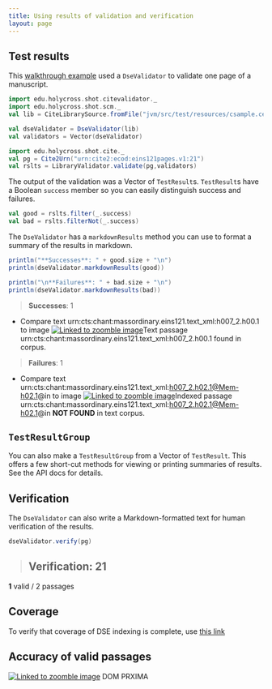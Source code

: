 ```yaml
---
title: Using results of validation and verification
layout: page
---
```



## Test results

This [walkthrough example](../dse/) used a `DseValidator` to validate one page of a manuscript.


```scala
import edu.holycross.shot.citevalidator._
import edu.holycross.shot.scm._
val lib = CiteLibrarySource.fromFile("jvm/src/test/resources/csample.cex")

val dseValidator = DseValidator(lib)
val validators = Vector(dseValidator)

import edu.holycross.shot.cite._
val pg = Cite2Urn("urn:cite2:ecod:eins121pages.v1:21")
val rslts = LibraryValidator.validate(pg,validators)
```

The output of the validation was a Vector of `TestResult`s.  `TestResult`s have a Boolean `success` member so you can easily distinguish success and failures.



```scala
val good = rslts.filter(_.success)
val bad = rslts.filterNot(_.success)
```

The `DseValidator` has a `markdownResults` method you can use to format a summary of the results in markdown.

```scala
println("**Successes**: " + good.size + "\n")
println(dseValidator.markdownResults(good))

println("\n**Failures**: " + bad.size + "\n")
println(dseValidator.markdownResults(bad))
```
>**Successes**: 1

- Compare text urn:cts:chant:massordinary.eins121.text_xml:h007_2.h00.1 to image [![Linked to zoomble image](http://www.homermultitext.org/iipsrv?IIIF=/project/homer/pyramidal/deepzoom/citeecod/einsiedeln121imgs/v1/sbe_0121_21.tif/pct:42.24,67.53,29.02,6.05/2000,/0/default.jpg)](http://www.homermultitext.org/ict2/?urn=urn:cite2:citeecod:einsiedeln121imgs.v1:sbe_0121_21@0.4224,0.6753,0.2902,0.06050)Text passage urn:cts:chant:massordinary.eins121.text_xml:h007_2.h00.1 found in corpus. 

>**Failures**: 1

- Compare text urn:cts:chant:massordinary.eins121.text_xml:h007_2.h02.1@Mem-h02.1@in to image [![Linked to zoomble image](http://www.homermultitext.org/iipsrv?IIIF=/project/homer/pyramidal/deepzoom/citeecod/einsiedeln121imgs/v1/sbe_0121_21.tif/pct:5.747,65.69,67.69,20.52/2000,/0/default.jpg)](http://www.homermultitext.org/ict2/?urn=urn:cite2:citeecod:einsiedeln121imgs.v1:sbe_0121_21@0.05747,0.6569,0.6769,0.2052)Indexed passage urn:cts:chant:massordinary.eins121.text_xml:h007_2.h02.1@Mem-h02.1@in **NOT FOUND** in text corpus.

## `TestResultGroup`

You can also make a `TestResultGroup` from a Vector of `TestResult`.  This offers a few short-cut methods for viewing or printing summaries of results.  See the API docs for details.


## Verification

The `DseValidator` can also write a Markdown-formatted text for human verification of the results.

```scala
dseValidator.verify(pg)
```
>## Verification: 21

**1** valid / 2 passages

## Coverage

To verify that coverage of DSE indexing is complete, use [this link](http://www.homermultitext.org/ict2?urn=urn:cite2:citeecod:einsiedeln121imgs.v1:sbe_0121_21@0.4224,0.6753,0.2902,0.06050&urn=urn:cite2:citeecod:einsiedeln121imgs.v1:sbe_0121_21@0.05747,0.6569,0.6769,0.2052)

## Accuracy of valid passages

[![Linked to zoomble image](http://www.homermultitext.org/iipsrv?IIIF=/project/homer/pyramidal/deepzoom/citeecod/einsiedeln121imgs/v1/sbe_0121_21.tif/pct:42.24,67.53,29.02,6.05/2000,/0/default.jpg)](http://www.homermultitext.org/ict2/?urn=urn:cite2:citeecod:einsiedeln121imgs.v1:sbe_0121_21@0.4224,0.6753,0.2902,0.06050)
<ab n="1" xmlns="http://www.tei-c.org/ns/1.0">DOM PRXIMA</ab>
